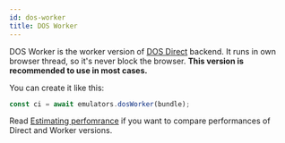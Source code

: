 ```yaml
---
id: dos-worker 
title: DOS Worker
---
```


DOS Worker is the worker version of [DOS Direct](dos-direct.md) backend. It runs in own browser thread, so it's never 
block the browser. **This version is recommended to use in most cases.**

You can create it like this:
```js
const ci = await emulators.dosWorker(bundle);
```

Read [Estimating perfomrance](estimating-performance.md) if you want to compare performances of Direct and Worker versions.
